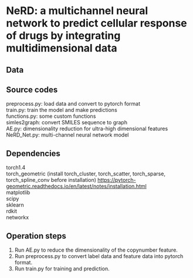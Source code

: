 # NeRD: a multichannel neural network to predict cellular response of drugs by integrating multidimensional data
## Data

## Source codes
preprocess.py: load data and convert to pytorch format  
train.py: train the model and make predictions  
functions.py: some custom functions  
simles2graph: convert SMILES sequence to graph  
AE.py: dimensionality reduction for ultra-high dimensional features  
NeRD_Net.py: multi-channel neural network model 
## Dependencies 
torch1.4  
torch_geometric (install torch_cluster, torch_scatter, torch_sparse, torch_spline_conv before installation) https://pytorch-geometric.readthedocs.io/en/latest/notes/installation.html  
matplotlib  
scipy  
sklearn  
rdkit  
networkx
## Operation steps
1. Run AE.py to reduce the dimensionality of the copynumber feature.  
2. Run preprocess.py to convert label data and feature data into pytorch format.  
3. Run train.py for training and prediction.
